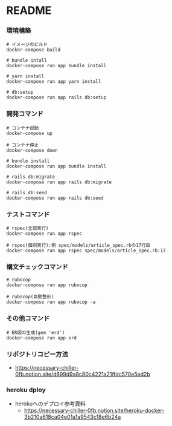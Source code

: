 # README
### 環境構築
```
# イメージのビルド
docker-compose build

# bundle intall
docker-compose run app bundle install

# yarn install
docker-compose run app yarn install

# db:setup
docker-compose run app rails db:setup
```

### 開発コマンド
```
# コンテナ起動
docker-compose up

# コンテナ停止
docker-compose down

# bundle install
docker-compose run app bundle install

# rails db:migrate
docker-compose run app rails db:migrate

# rails db:seed
docker-compose run app rails db:seed
```

### テストコマンド
```
# rspec(全部実行)
docker-compose run app rspec

# rspec(個別実行):例 spec/models/article_spec.rbの17行目
docker-compose run app rspec spec/models/article_spec.rb:17
```

### 構文チェックコマンド
```
# rubocop
docker-compose run app rubocop

# rubocop(自動整形)
docker-compose run app rubocop -a
```

### その他コマンド
```
# ER図の生成(gem 'erd')
docker-compose run app erd
```

### リポジトリコピー方法
- https://necessary-chiller-0fb.notion.site/d899d9a8c80c4221a21ffdc570e5ed2b

### heroku dploy
- herokuへのデプロイ参考資料
  - https://necessary-chiller-0fb.notion.site/heroku-docker-3b210a618ca04e01a1a9543c18e6b24a